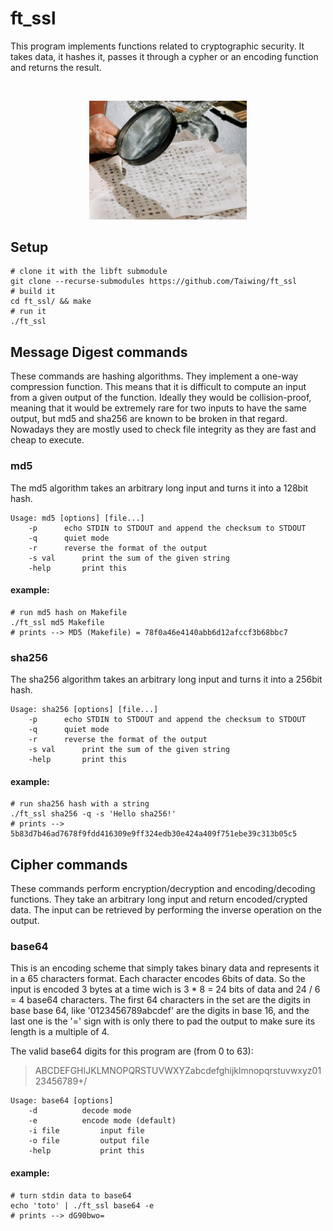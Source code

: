 # ft\_ssl

This program implements functions related to cryptographic security. It takes
data, it hashes it, passes it through a cypher or an encoding function and
returns the result.

<br />
<p align="center">
  <img src="https://github.com/Taiwing/ft_ssl/blob/master/resources/cipher.jpg?raw=true" alt="cipher" style="width: 50%;"/>
</p>

## Setup

```shell
# clone it with the libft submodule
git clone --recurse-submodules https://github.com/Taiwing/ft_ssl
# build it
cd ft_ssl/ && make
# run it
./ft_ssl
```

## Message Digest commands

These commands are hashing algorithms. They implement a one-way compression
function. This means that it is difficult to compute an input from a given
output of the function. Ideally they would be collision-proof, meaning that it
would be extremely rare for two inputs to have the same output, but md5 and
sha256 are known to be broken in that regard. Nowadays they are mostly used to
check file integrity as they are fast and cheap to execute.

### md5

The md5 algorithm takes an arbitrary long input and turns it into a 128bit hash.

```
Usage: md5 [options] [file...]
	-p		echo STDIN to STDOUT and append the checksum to STDOUT
	-q		quiet mode
	-r		reverse the format of the output
	-s val		print the sum of the given string
	-help		print this
```

#### example:

```shell
# run md5 hash on Makefile
./ft_ssl md5 Makefile
# prints --> MD5 (Makefile) = 78f0a46e4140abb6d12afccf3b68bbc7
```

### sha256

The sha256 algorithm takes an arbitrary long input and turns it into a 256bit
hash.

```
Usage: sha256 [options] [file...]
	-p		echo STDIN to STDOUT and append the checksum to STDOUT
	-q		quiet mode
	-r		reverse the format of the output
	-s val		print the sum of the given string
	-help		print this
```

#### example:

```shell
# run sha256 hash with a string
./ft_ssl sha256 -q -s 'Hello sha256!'
# prints --> 5b83d7b46ad7678f9fdd416309e9ff324edb30e424a409f751ebe39c313b05c5
```

## Cipher commands

These commands perform encryption/decryption and encoding/decoding functions.
They take an arbitrary long input and return encoded/crypted data. The input
can be retrieved by performing the inverse operation on the output.

### base64

This is an encoding scheme that simply takes binary data and represents it in
a 65 characters format. Each character encodes 6bits of data. So the input is
encoded 3 bytes at a time wich is 3 * 8 = 24 bits of data and 24 / 6 = 4
base64 characters. The first 64 characters in the set are the digits in base
base 64, like '0123456789abcdef' are the digits in base 16, and the last one
is the '=' sign with is only there to pad the output to make sure its length
is a multiple of 4.

The valid base64 digits for this program are (from 0 to 63):
> ABCDEFGHIJKLMNOPQRSTUVWXYZabcdefghijklmnopqrstuvwxyz0123456789+/

```
Usage: base64 [options]
	-d			decode mode
	-e			encode mode (default)
	-i file			input file
	-o file			output file
	-help			print this
```

#### example:

```shell
# turn stdin data to base64
echo 'toto' | ./ft_ssl base64 -e
# prints --> dG90bwo=
```
